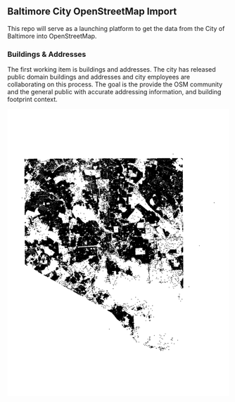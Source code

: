 ## Baltimore City OpenStreetMap Import

This repo will serve as a launching platform to get the data from the City of Baltimore into OpenStreetMap.

### Buildings & Addresses

The first working item is buildings and addresses. The city has released public domain buildings and addresses and city employees are collaborating on this process. The goal is the provide the OSM community and the general public with accurate addressing information, and building footprint context.

![addresses in Baltimore](docs/addresses.png)
